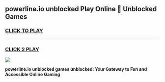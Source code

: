
## powerline.io unblocked Play Online 👋 Unblocked Games
<h3>
<a href="https://premium.freeplayer.one?title=powerline.io_unblocked&ref=19F">CLICK TO PLAY</a></h3>
<hr>

<h3>
<a href="https://premium.freeplayer.one?title=powerline.io_unblocked&ref=19F">CLICK 2 PLAY</a>
  
</h3>

<a href="https://premium.freeplayer.one?title=powerline.io_unblocked&ref=19F"><img src="https://clearcache.store/games.png"></a>


**powerline.io unblocked games unblocked: Your Gateway to Fun and Accessible Online Gaming**

